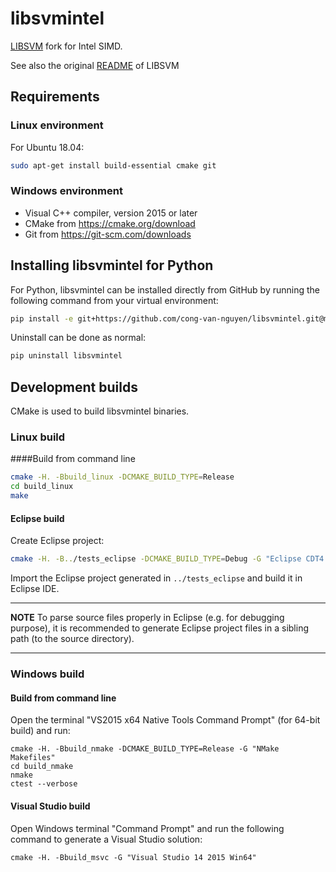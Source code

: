 # libsvmintel
[LIBSVM](https://github.com/cjlin1/libsvm) fork for Intel SIMD.

See also the original [README](README) of LIBSVM

## Requirements
### Linux environment
For Ubuntu 18.04:
```bash
sudo apt-get install build-essential cmake git
```

### Windows environment

* Visual C++ compiler, version 2015 or later
* CMake from https://cmake.org/download
* Git from https://git-scm.com/downloads


## Installing libsvmintel for Python

For Python, libsvmintel can be installed directly from GitHub by running the following command from your virtual environment:
```bash
pip install -e git+https://github.com/cong-van-nguyen/libsvmintel.git@master#egg=libsvmintel
```

Uninstall can be done as normal:
```bash
pip uninstall libsvmintel
```

## Development builds

CMake is used to build libsvmintel binaries.

### Linux build
####Build from command line
```bash
cmake -H. -Bbuild_linux -DCMAKE_BUILD_TYPE=Release
cd build_linux
make
```

#### Eclipse build
Create Eclipse project:
```bash
cmake -H. -B../tests_eclipse -DCMAKE_BUILD_TYPE=Debug -G "Eclipse CDT4 - Unix Makefiles"
```

Import the Eclipse project generated in `../tests_eclipse` and build it in Eclipse IDE.

---
**NOTE**
To parse source files properly in Eclipse (e.g. for debugging purpose), it is recommended to generate Eclipse project files in a sibling path (to the source directory).

---

### Windows build
#### Build from command line
Open the terminal "VS2015 x64 Native Tools Command Prompt" (for 64-bit build) and run:
```dos
cmake -H. -Bbuild_nmake -DCMAKE_BUILD_TYPE=Release -G "NMake Makefiles"
cd build_nmake
nmake
ctest --verbose
```

#### Visual Studio build
Open Windows terminal "Command Prompt" and run the following command to generate a Visual Studio solution:
```dos
cmake -H. -Bbuild_msvc -G "Visual Studio 14 2015 Win64"
```
